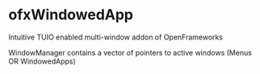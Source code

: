 ofxWindowedApp
===============

Intuitive TUIO enabled multi-window addon of OpenFrameworks

WindowManager contains a vector of pointers to active windows (Menus OR WindowedApps)
